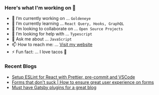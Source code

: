 ### Here's what I'm working on 👋

- 🔭 I’m currently working on ... `Goldeneye`
- 🌱 I’m currently learning ... `React Query, Hooks, GraphQL`
- 👯 I’m looking to collaborate on ... `Open Source Projects`
- 🤔 I’m looking for help with ... `Typescript`
- 💬 Ask me about ... `JavaScript`
- 📫 How to reach me: ... [Visit my website](https://nirnejak.com)
- ⚡ Fun fact: ... I love tacos 🌮

### Recent Blogs

- [Setup ESLint for React with Prettier, pre-commit and VSCode](https://www.inkoop.io/blog/setup-eslint-for-react-with-prettier-pre-commit-and-vscode/)
- [Forms that don't suck | How to ensure great user experience on forms](https://www.inkoop.io/blog/how-to-ensure-great-user-experience-on-forms/)
- [Must have Gatsby plugins for a great blog](https://www.inkoop.io/blog/must-have-gatsby-plugins-for-a-great-blog/)
